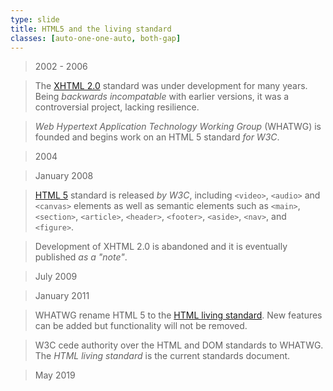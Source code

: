 ```yaml
---
type: slide
title: HTML5 and the living standard
classes: [auto-one-one-auto, both-gap]
---
```



> 2002 - 2006

> The [XHTML 2.0] standard was under development for many years.
> Being *backwards incompatable* with earlier versions, it was a controversial project, lacking resilience.

> *Web Hypertext Application Technology Working Group* (WHATWG) is founded and begins work on an HTML 5 standard *for W3C*.

> 2004

> January 2008

> [HTML 5] standard is released *by W3C*, including `<video>`, `<audio>` and `<canvas>` elements as well as semantic elements such as `<main>`, `<section>`, `<article>`, `<header>`, `<footer>`, `<aside>`, `<nav>`, and `<figure>`.

> Development of XHTML 2.0 is abandoned and it is eventually published *as a "note"*.

> July 2009

> January 2011

> WHATWG rename HTML 5 to the [HTML living standard].
> New features can be added but functionality will not be removed.

> W3C cede authority over the HTML and DOM standards to WHATWG.
The *HTML living standard* is the current standards document.

> May 2019

[XHTML 2.0]: https://www.w3.org/TR/2010/NOTE-xhtml2-20101216/
[HTML 5]: https://www.w3.org/TR/2008/WD-html5-20080122/
[HTML living standard]: https://html.spec.whatwg.org/dev/
[popover attribute]: https://html.spec.whatwg.org/dev/popover.html#the-popover-attribute